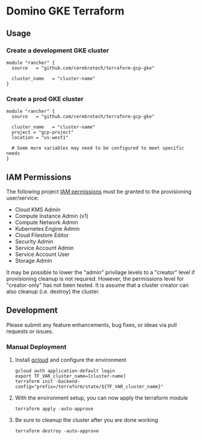# Domino GKE Terraform

## Usage

### Create a development GKE cluster
```hcl
module "rancher" {
  source   = "github.com/cerebrotech/terraform-gcp-gke"

  cluster_name   = "cluster-name"
}
```

### Create a prod GKE cluster
```hcl
module "rancher" {
  source   = "github.com/cerebrotech/terraform-gcp-gke"

  cluster_name   = "cluster-name"
  project = "gcp-project"
  location = "us-west1"
  
  # Some more variables may need to be configured to meet specific needs
}
```

## IAM Permissions
The following project [IAM permissions](https://console.cloud.google.com/iam-admin/iam) must be granted to the provisioning user/service:
- Cloud KMS Admin
- Compute Instance Admin (v1)
- Compute Network Admin
- Kubernetes Engine Admin
- Cloud Filestore Editor
- Security Admin
- Service Account Admin
- Service Account User
- Storage Admin

It may be possible to lower the "admin" privilage levels to a "creator" level if provisioning cleanup is not required. However, the permissions level for "creator-only" has not been tested. It is assume that a cluster creator can also cleanup (i.e. destroy) the cluster.

## Development

Please submit any feature enhancements, bug fixes, or ideas via pull requests or issues.

### Manual Deployment
1. Install [gcloud](https://cloud.google.com/sdk/docs/quickstarts) and configure the environment
    ```
    gcloud auth application-default login
    export TF_VAR_cluster_name=[cluster-name]
    terraform init -backend-config="prefix=/terraform/state/${TF_VAR_cluster_name}"
    ```

1. With the environment setup, you can now apply the terraform module
    ```
    terraform apply -auto-approve
    ```

1. Be sure to cleanup the cluster after you are done working
    ```
    terraform destroy -auto-approve
    ```
